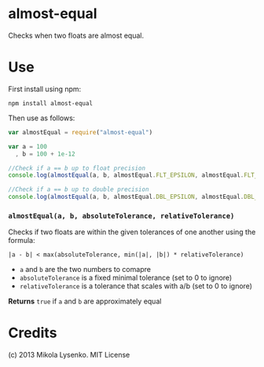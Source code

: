 almost-equal
============
Checks when two floats are almost equal.

Use
===
First install using npm:

    npm install almost-equal
    
Then use as follows:

```javascript
var almostEqual = require("almost-equal")

var a = 100
  , b = 100 + 1e-12

//Check if a == b up to float precision
console.log(almostEqual(a, b, almostEqual.FLT_EPSILON, almostEqual.FLT_EPSILON))

//Check if a == b up to double precision
console.log(almostEqual(a, b, almostEqual.DBL_EPSILON, almostEqual.DBL_EPSILON))
```

### `almostEqual(a, b, absoluteTolerance, relativeTolerance)`
Checks if two floats are within the given tolerances of one another using the formula:

    |a - b| < max(absoluteTolerance, min(|a|, |b|) * relativeTolerance)

* `a` and `b` are the two numbers to comapre
* `absoluteTolerance` is a fixed minimal tolerance (set to 0 to ignore)
* `relativeTolerance` is a tolerance that scales with a/b (set to 0 to ignore)

**Returns** `true` if `a` and `b` are approximately equal

Credits
=======
(c) 2013 Mikola Lysenko. MIT License